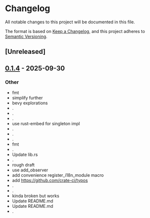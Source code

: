 # Changelog

All notable changes to this project will be documented in this file.

The format is based on [Keep a Changelog](https://keepachangelog.com/en/1.0.0/),
and this project adheres to [Semantic Versioning](https://semver.org/spec/v2.0.0.html).

## [Unreleased]

## [0.1.4](https://github.com/stayhydated/es-fluent/compare/es-fluent-manager-bevy-v0.1.3...es-fluent-manager-bevy-v0.1.4) - 2025-09-30

### Other

- fmt
- simplify further
- bevy explorations
- .
- .
- .
- use rust-embed for singleton impl
- .
- .
- .
- fmt
- .
- Update lib.rs
- .
- rough draft
- use add_observer
- add convenience register_i18n_module macro
- add <https://github.com/crate-ci/typos>
- .
- .
- kinda broken but works
- Update README.md
- Update README.md
- .
